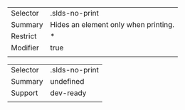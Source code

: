 
|  |  |
|-------|-------|
| Selector | .slds-no-print |
| Summary | Hides an element only when printing. |
| Restrict | * |
| Modifier | true |
|  |  |


|  |  |
|-------|-------|
| Selector | .slds-no-print |
| Summary | undefined |
| Support | dev-ready |
|  |  |

